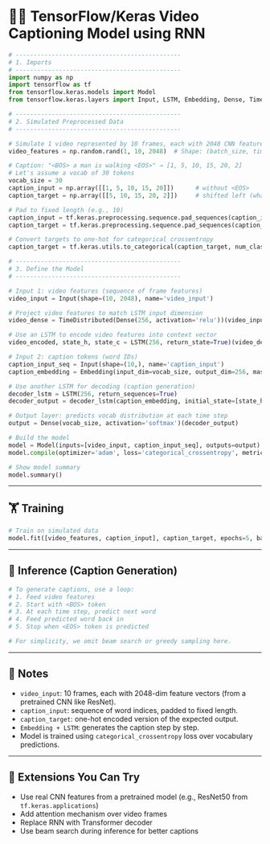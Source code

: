 # 🧠🎥 TensorFlow/Keras Video Captioning Model using RNN

```python
# ----------------------------------------------
# 1. Imports
# ----------------------------------------------
import numpy as np
import tensorflow as tf
from tensorflow.keras.models import Model
from tensorflow.keras.layers import Input, LSTM, Embedding, Dense, TimeDistributed

# ----------------------------------------------
# 2. Simulated Preprocessed Data
# ----------------------------------------------

# Simulate 1 video represented by 10 frames, each with 2048 CNN features (like ResNet)
video_features = np.random.rand(1, 10, 2048)  # Shape: (batch_size, time_steps, feature_dim)

# Caption: "<BOS> a man is walking <EOS>" → [1, 5, 10, 15, 20, 2]
# Let's assume a vocab of 30 tokens
vocab_size = 30
caption_input = np.array([[1, 5, 10, 15, 20]])      # without <EOS>
caption_target = np.array([[5, 10, 15, 20, 2]])     # shifted left (what to predict next)

# Pad to fixed length (e.g., 10)
caption_input = tf.keras.preprocessing.sequence.pad_sequences(caption_input, maxlen=10, padding='post')
caption_target = tf.keras.preprocessing.sequence.pad_sequences(caption_target, maxlen=10, padding='post')

# Convert targets to one-hot for categorical crossentropy
caption_target = tf.keras.utils.to_categorical(caption_target, num_classes=vocab_size)

# ----------------------------------------------
# 3. Define the Model
# ----------------------------------------------

# Input 1: video features (sequence of frame features)
video_input = Input(shape=(10, 2048), name='video_input')

# Project video features to match LSTM input dimension
video_dense = TimeDistributed(Dense(256, activation='relu'))(video_input)

# Use an LSTM to encode video features into context vector
video_encoded, state_h, state_c = LSTM(256, return_state=True)(video_dense)

# Input 2: caption tokens (word IDs)
caption_input_seq = Input(shape=(10,), name='caption_input')
caption_embedding = Embedding(input_dim=vocab_size, output_dim=256, mask_zero=True)(caption_input_seq)

# Use another LSTM for decoding (caption generation)
decoder_lstm = LSTM(256, return_sequences=True)
decoder_output = decoder_lstm(caption_embedding, initial_state=[state_h, state_c])

# Output layer: predicts vocab distribution at each time step
output = Dense(vocab_size, activation='softmax')(decoder_output)

# Build the model
model = Model(inputs=[video_input, caption_input_seq], outputs=output)
model.compile(optimizer='adam', loss='categorical_crossentropy', metrics=['accuracy'])

# Show model summary
model.summary()
```

---

## 🏋️ Training

```python
# Train on simulated data
model.fit([video_features, caption_input], caption_target, epochs=5, batch_size=1)
```

---

## 🧪 Inference (Caption Generation)

```python
# To generate captions, use a loop:
# 1. Feed video features
# 2. Start with <BOS> token
# 3. At each time step, predict next word
# 4. Feed predicted word back in
# 5. Stop when <EOS> token is predicted

# For simplicity, we omit beam search or greedy sampling here.
```

---

## 📌 Notes

- `video_input`: 10 frames, each with 2048-dim feature vectors (from a pretrained CNN like ResNet).
- `caption_input`: sequence of word indices, padded to fixed length.
- `caption_target`: one-hot encoded version of the expected output.
- `Embedding + LSTM`: generates the caption step by step.
- Model is trained using `categorical_crossentropy` loss over vocabulary predictions.

---

## 🧠 Extensions You Can Try

- Use real CNN features from a pretrained model (e.g., ResNet50 from `tf.keras.applications`)
- Add attention mechanism over video frames
- Replace RNN with Transformer decoder
- Use beam search during inference for better captions
